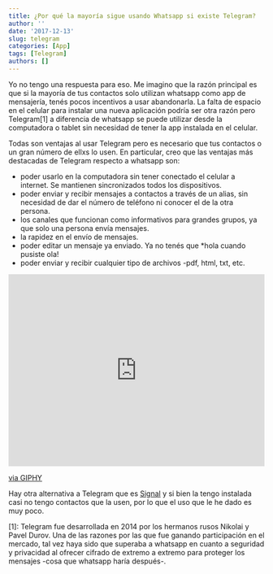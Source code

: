 ```yaml
---
title: ¿Por qué la mayoría sigue usando Whatsapp si existe Telegram?
author: ''
date: '2017-12-13'
slug: telegram
categories: [App]
tags: [Telegram]
authors: []
---
```


Yo no tengo una respuesta para eso. Me imagino que la razón principal es que si la mayoría de tus contactos solo utilizan whatsapp como app de mensajería, tenés pocos incentivos a usar abandonarla. La falta de espacio en el celular para instalar una nueva aplicación podría ser otra razón pero Telegram[1] a diferencia de whatsapp se puede utilizar desde la computadora o tablet sin necesidad de tener la app instalada en el celular. 

Todas son ventajas al usar Telegram pero es necesario que tus contactos o un gran número de ellxs lo usen. En particular, creo que las ventajas más destacadas de Telegram respecto a whatsapp son:

- poder usarlo en la computadora sin tener conectado el celular a internet. Se mantienen sincronizados todos los dispositivos. 
- poder enviar y recibir mensajes a contactos a través de un alias, sin necesidad de dar el número de teléfono ni conocer el de la otra persona.
- los canales que funcionan como informativos para grandes grupos, ya que solo una persona envía mensajes.
- la rapidez en el envío de mensajes. 
- poder editar un mensaje ya enviado. Ya no tenés que *hola cuando pusiste ola!
- poder enviar y recibir cualquier tipo de archivos -pdf, html, txt, etc.

<div style="width:100%;height:0;padding-bottom:75%;position:relative;"><iframe src="https://giphy.com/embed/nsEJjp7okmqME" width="100%" height="100%" style="position:absolute" frameBorder="0" class="giphy-embed" allowFullScreen></iframe></div><p><a href="https://giphy.com/gifs/50m-nsEJjp7okmqME">via GIPHY</a></p>


Hay otra alternativa a Telegram que es [Signal](https://www.signal.org/) y si bien la tengo instalada casi no tengo contactos que la usen, por lo que el uso que le he dado es muy poco.

[1]: Telegram fue desarrollada en 2014 por los hermanos rusos Nikolai y Pavel Durov. Una de las razones por las que fue ganando participación en el mercado, tal vez haya sido que superaba a whatsapp en cuanto a seguridad y privacidad al ofrecer cifrado de extremo a extremo para proteger los mensajes -cosa que whatsapp haría después-.


